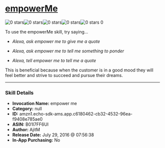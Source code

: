 # [empowerMe](http://alexa.amazon.com/#skills/amzn1.echo-sdk-ams.app.c6180462-cb32-4532-96ea-f9408e785ae0)
![0 stars](../../images/ic_star_border_black_18dp_1x.png)![0 stars](../../images/ic_star_border_black_18dp_1x.png)![0 stars](../../images/ic_star_border_black_18dp_1x.png)![0 stars](../../images/ic_star_border_black_18dp_1x.png)![0 stars](../../images/ic_star_border_black_18dp_1x.png) 0

To use the empowerMe skill, try saying...

* *Alexa, ask empower me to give me a quote*

* *Alexa, ask empower me to tell me something to ponder*

* *Alexa, tell empower me to tell me a quote*

This is beneficial because when the customer is in a good mood they will feel better and strive to succeed and pursue their dreams.

***

### Skill Details

* **Invocation Name:** empower me
* **Category:** null
* **ID:** amzn1.echo-sdk-ams.app.c6180462-cb32-4532-96ea-f9408e785ae0
* **ASIN:** B01I7FF6UI
* **Author:** AjitM
* **Release Date:** July 29, 2016 @ 07:56:38
* **In-App Purchasing:** No
